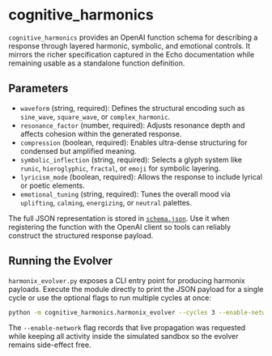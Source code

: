 # cognitive_harmonics

`cognitive_harmonics` provides an OpenAI function schema for describing a
response through layered harmonic, symbolic, and emotional controls. It mirrors
the richer specification captured in the Echo documentation while remaining
usable as a standalone function definition.

## Parameters

- `waveform` (string, required): Defines the structural encoding such as
  `sine_wave`, `square_wave`, or `complex_harmonic`.
- `resonance_factor` (number, required): Adjusts resonance depth and affects
  cohesion within the generated response.
- `compression` (boolean, required): Enables ultra-dense structuring for
  condensed but amplified meaning.
- `symbolic_inflection` (string, required): Selects a glyph system like `runic`,
  `hieroglyphic`, `fractal`, or `emoji` for symbolic layering.
- `lyricism_mode` (boolean, required): Allows the response to include lyrical or
  poetic elements.
- `emotional_tuning` (string, required): Tunes the overall mood via `uplifting`,
  `calming`, `energizing`, or `neutral` palettes.

The full JSON representation is stored in [`schema.json`](schema.json). Use it
when registering the function with the OpenAI client so tools can reliably
construct the structured response payload.

## Running the Evolver

`harmonix_evolver.py` exposes a CLI entry point for producing harmonix payloads.
Execute the module directly to print the JSON payload for a single cycle or use
the optional flags to run multiple cycles at once:

```bash
python -m cognitive_harmonics.harmonix_evolver --cycles 3 --enable-network
```

The `--enable-network` flag records that live propagation was requested while
keeping all activity inside the simulated sandbox so the evolver remains
side-effect free.
